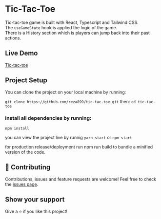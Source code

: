 # Tic-Tac-Toe
Tic-tac-toe game is built with React, Typescript and Tailwind CSS.
<br/>The `useGameState` hook is applied the logic of the game.<br/>
There is a History section which is players can jump back into their past actions.

## Live Demo
[Tic-tac-toe](https://tic-tac-toe-1tq.pages.dev/)


## Project Setup
You can clone the project on your local machine by running:

`git clone https://github.com/reza899/tic-tac-toe.git` then:
`cd tic-tac-toe`
### install all dependencies by running:
`npm install`

you can view the project live by runnig `yarn start` or `npm start`

for production release/deployment run npm run build to bundle a minified version of the code.

## :handshake: Contributing

Contributions, issues and feature requests are welcome!
Feel free to check the [issues page](https://github.com/reza899/tic-tac-toe/issues).

## Show your support

Give a :star:️ if you like this project!
